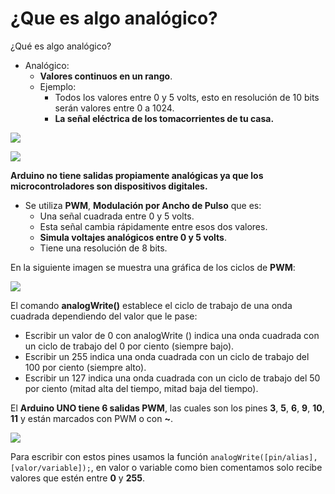 # ¿Que es algo analógico?

¿Qué es algo analógico?
- Analógico:
  + **Valores continuos en un rango**.
  + Ejemplo: 
    * Todos los valores entre 0 y 5 volts, esto en resolución de 10 bits serán valores entre 0 a 1024.
    * **La señal eléctrica de los tomacorrientes de tu casa.**
    
![](http://dux.com.ve/Tomacorriente_Tomadecorriente_Triple_Dux-01.png) 

![](https://cursos.mcielectronics.cl/wp-content/uploads/2014/09/022.png)

**Arduino no tiene salidas propiamente analógicas ya que los microcontroladores son dispositivos digitales.**
- Se utiliza **PWM**, **Modulación por Ancho de Pulso** que es:
  + Una señal cuadrada entre 0 y 5 volts.
  + Esta señal cambia rápidamente entre esos dos valores.
  + **Simula voltajes analógicos entre 0 y 5 volts**.
  + Tiene una resolución de 8 bits.

En la siguiente imagen se muestra una gráfica de los ciclos de **PWM**:

![](https://i.pinimg.com/originals/ec/79/c9/ec79c97752fb5d8b9250dcafd4f514b0.png)

El comando **analogWrite()** establece el ciclo de trabajo de una onda cuadrada dependiendo del valor que le pase:
- Escribir un valor de 0 con analogWrite () indica una onda cuadrada con un ciclo de trabajo del 0 por ciento (siempre bajo).
-  Escribir un 255 indica una onda cuadrada con un ciclo de trabajo del 100 por ciento (siempre alto).
-  Escribir un 127 indica una onda cuadrada con un ciclo de trabajo del 50 por ciento (mitad alta del tiempo, mitad baja del tiempo).

El **Arduino UNO tiene 6 salidas PWM**, las cuales son los pines **3**, **5**, **6**, **9**, **10**, **11** y están marcados con PWM
o con **~**. 

![](https://www.electronicwings.com/public/images/user_images/images/Arduino/Arduino_basics/Arduino_PWM/arduino%20pwm%20pins.png)

Para escribir con estos pines usamos la función ``analogWrite([pin/alias],[valor/variable]);``, en valor o variable como bien comentamos solo recibe valores que estén entre **0** y **255**.

<!--stackedit_data:
eyJoaXN0b3J5IjpbLTE2MjY2NDU0NzcsLTE4MzY5MjE3NjIsMT
U0NjU1OTQ4Niw4NjA2NjAxOTYsMTE4MjMxMDE1OCwxNDQxMzg2
NTUzLC05MzM1OTQ0NTEsLTE3NjkwNjE1NzksNTE4MzY1NDRdfQ
==
-->